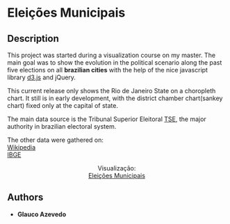 # Eleições Municipais

## Description

This project was started during a visualization course on my master.
The main goal was to show the evolution in the political scenario along the past
five elections on all **brazilian cities** with the help of the nice javascript library [d3.js](https://d3js.org/) and jQuery.

This current release only shows the Rio de Janeiro State on a choropleth chart.
It still is in early development, with the district chamber chart(sankey chart) fixed only at the capital of state.

The main data source is the Tribunal Superior Eleitoral [TSE](http://www.tse.jus.br/eleicoes/estatisticas/repositorio-de-dados-eleitorais), the major authority in brazilian electoral system.

The other data were gathered on:<br />
[Wikipedia](https://pt.wikipedia.org/wiki/Lista_de_partidos_pol%C3%ADticos_no_Brasil)<br />
[IBGE](http://www.ibge.gov.br/home/)

<p align="center">
  Visualização:<br/>
  <a href="http://azbr.github.io" > Eleições Municipais</a>
</p>

## Authors
- **Glauco Azevedo**

